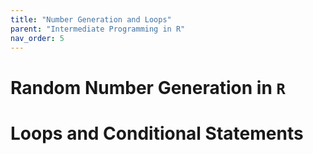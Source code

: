 ```yaml
---
title: "Number Generation and Loops"
parent: "Intermediate Programming in R"
nav_order: 5
---
```


# Random Number Generation in <code>R</code>

# Loops and Conditional Statements 
